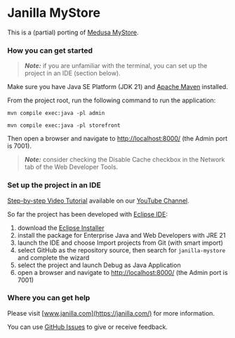 # Janilla MyStore

This is a (partial) porting of [Medusa MyStore](https://github.com/medusajs/nextjs-starter-medusa).

### How you can get started

> **_Note:_**  if you are unfamiliar with the terminal, you can set up the project in an IDE (section below).

Make sure you have Java SE Platform (JDK 21) and [Apache Maven](https://maven.apache.org/install.html) installed.

From the project root, run the following command to run the application:

```shell
mvn compile exec:java -pl admin
```

```shell
mvn compile exec:java -pl storefront
```

Then open a browser and navigate to <http://localhost:8000/> (the Admin port is 7001).

> **_Note:_**  consider checking the Disable Cache checkbox in the Network tab of the Web Developer Tools.

### Set up the project in an IDE

[Step-by-step Video Tutorial](https://youtu.be/uzv817pZzIc) available on our [YouTube Channel](https://www.youtube.com/@janilla).

So far the project has been developed with [Eclipse IDE](https://eclipseide.org/):

1. download the [Eclipse Installer](https://www.eclipse.org/downloads/packages/installer)
2. install the package for Enterprise Java and Web Developers with JRE 21
3. launch the IDE and choose Import projects from Git (with smart import)
4. select GitHub as the repository source, then search for `janilla-mystore` and complete the wizard
5. select the project and launch Debug as Java Application
6. open a browser and navigate to <http://localhost:8000/> (the Admin port is 7001)

### Where you can get help

Please visit [www.janilla.com](https://janilla.com/) for more information.

You can use [GitHub Issues](https://github.com/diego-schivo/janilla-mystore/issues) to give or receive feedback.
